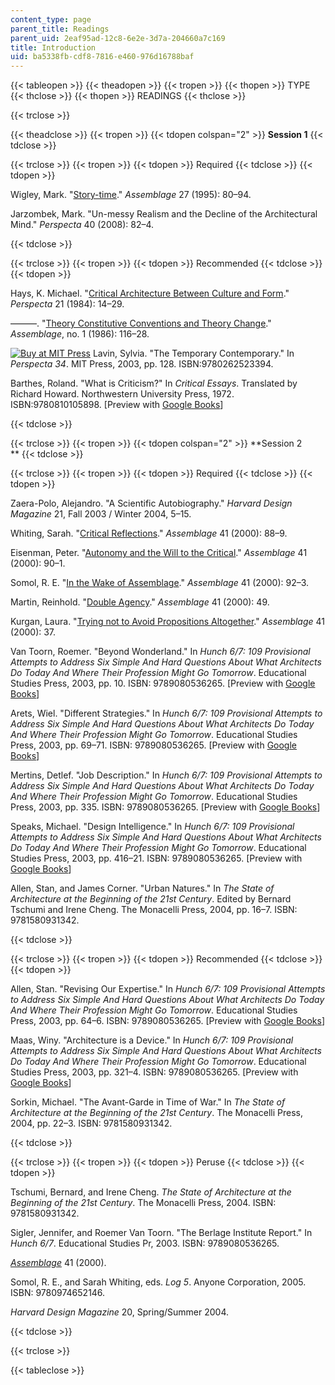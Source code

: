 ```yaml
---
content_type: page
parent_title: Readings
parent_uid: 2eaf95ad-12c8-6e2e-3d7a-204660a7c169
title: Introduction
uid: ba5338fb-cdf8-7816-e460-976d16788baf
---
```


{{< tableopen >}}
{{< theadopen >}}
{{< tropen >}}
{{< thopen >}}
TYPE
{{< thclose >}}
{{< thopen >}}
READINGS
{{< thclose >}}

{{< trclose >}}

{{< theadclose >}}
{{< tropen >}}
{{< tdopen colspan="2" >}}
**Session 1**
{{< tdclose >}}

{{< trclose >}}
{{< tropen >}}
{{< tdopen >}}
Required
{{< tdclose >}}
{{< tdopen >}}


Wigley, Mark. "[Story-time](http://dx.doi.org/10.2307/3171433)." _Assemblage_ 27 (1995): 80–94.

Jarzombek, Mark. "Un-messy Realism and the Decline of the Architectural Mind." _Perspecta_ 40 (2008): 82–4.


{{< tdclose >}}

{{< trclose >}}
{{< tropen >}}
{{< tdopen >}}
Recommended
{{< tdclose >}}
{{< tdopen >}}


Hays, K. Michael. "[Critical Architecture Between Culture and Form](http://www.jstor.org/stable/1567078)." _Perspecta_ 21 (1984): 14–29.

———. "[Theory Constitutive Conventions and Theory Change](http://www.jstor.org/stable/3171058)." _Assemblage_, no. 1 (1986): 116–28.

[![Buy at MIT Press](https://ocwcms.mit.edu/images/mp_logo.gif)](https://mitpress.mit.edu/9780262523394) Lavin, Sylvia. "The Temporary Contemporary." In _Perspecta_ _34_. MIT Press, 2003, pp. 128. ISBN:9780262523394.

Barthes, Roland. "What is Criticism?" In _Critical Essays_. Translated by Richard Howard. Northwestern University Press, 1972. ISBN:9780810105898. \[Preview with [Google Books](http://books.google.com/books?id=ae35PV8kaD8C&pg=PA255#v=onepage)\]


{{< tdclose >}}

{{< trclose >}}
{{< tropen >}}
{{< tdopen colspan="2" >}}
**Session 2  
**
{{< tdclose >}}

{{< trclose >}}
{{< tropen >}}
{{< tdopen >}}
Required
{{< tdclose >}}
{{< tdopen >}}


Zaera-Polo, Alejandro. "A Scientific Autobiography." _Harvard Design Magazine_ 21, Fall 2003 / Winter 2004, 5–15.

Whiting, Sarah. "[Critical Reflections](http://dx.doi.org/10.2307/3171347)." _Assemblage_ 41 (2000): 88–9.

Eisenman, Peter. "[Autonomy and the Will to the Critical](http://dx.doi.org/10.2307/3171348)." _Assemblage_ 41 (2000): 90–1.

Somol, R. E. "[In the Wake of Assemblage](http://dx.doi.org/10.2307/3171349)." _Assemblage_ 41 (2000): 92–3.

Martin, Reinhold. "[Double Agency](http://dx.doi.org/10.2307/3171309)." _Assemblage_ 41 (2000): 49.

Kurgan, Laura. "[Trying not to Avoid Propositions Altogether](http://dx.doi.org/10.2307/3171297)." _Assemblage_ 41 (2000): 37.

Van Toorn, Roemer. "Beyond Wonderland." In _Hunch 6/7: 109 Provisional Attempts to Address Six Simple And Hard Questions About What Architects Do Today And Where Their Profession Might Go Tomorrow_. Educational Studies Press, 2003, pp. 10. ISBN: 9789080536265. \[Preview with [Google Books](http://books.google.com/books?id=1gWtn6asGdcC&pg=PA10#v=onepage)\]

Arets, Wiel. "Different Strategies." In _Hunch 6/7: 109 Provisional Attempts to Address Six Simple And Hard Questions About What Architects Do Today And Where Their Profession Might Go Tomorrow_. Educational Studies Press, 2003, pp. 69–71. ISBN: 9789080536265. \[Preview with [Google Books](http://books.google.com/books?id=1gWtn6asGdcC&pg=PA69#v=onepage)\]

Mertins, Detlef. "Job Description." In _Hunch 6/7: 109 Provisional Attempts to Address Six Simple And Hard Questions About What Architects Do Today And Where Their Profession Might Go Tomorrow_. Educational Studies Press, 2003, pp. 335. ISBN: 9789080536265. \[Preview with [Google Books](http://books.google.com/books?id=1gWtn6asGdcC&pg=PAfrontpage#v=onepage)\]

Speaks, Michael. "Design Intelligence." In _Hunch 6/7: 109 Provisional Attempts to Address Six Simple And Hard Questions About What Architects Do Today And Where Their Profession Might Go Tomorrow_. Educational Studies Press, 2003, pp. 416–21. ISBN: 9789080536265. \[Preview with [Google Books](http://books.google.com/books?id=1gWtn6asGdcC&pg=PA416#v=onepage)\]

Allen, Stan, and James Corner. "Urban Natures." In _The State of Architecture at the Beginning of the 21st Century_. Edited by Bernard Tschumi and Irene Cheng. The Monacelli Press, 2004, pp. 16–7. ISBN: 9781580931342.


{{< tdclose >}}

{{< trclose >}}
{{< tropen >}}
{{< tdopen >}}
Recommended
{{< tdclose >}}
{{< tdopen >}}


Allen, Stan. "Revising Our Expertise." In _Hunch 6/7: 109 Provisional Attempts to Address Six Simple And Hard Questions About What Architects Do Today And Where Their Profession Might Go Tomorrow_. Educational Studies Press, 2003, pp. 64–6. ISBN: 9789080536265. \[Preview with [Google Books](http://books.google.com/books?id=1gWtn6asGdcC&pg=PAfrontcover#v=onepage)\]

Maas, Winy. "Architecture is a Device." In _Hunch 6/7: 109 Provisional Attempts to Address Six Simple And Hard Questions About What Architects Do Today And Where Their Profession Might Go Tomorrow_. Educational Studies Press, 2003, pp. 321–4. ISBN: 9789080536265. \[Preview with [Google Books](http://books.google.com/books?id=1gWtn6asGdcC&pg=PA321#v=onepage)\]

Sorkin, Michael. "The Avant-Garde in Time of War." In _The State of Architecture at the Beginning of the 21st Century_. The Monacelli Press, 2004, pp. 22–3. ISBN: 9781580931342.


{{< tdclose >}}

{{< trclose >}}
{{< tropen >}}
{{< tdopen >}}
Peruse
{{< tdclose >}}
{{< tdopen >}}


Tschumi, Bernard, and Irene Cheng. _The State of Architecture at the Beginning of the 21st Century_. The Monacelli Press, 2004. ISBN: 9781580931342.

Sigler, Jennifer, and Roemer Van Toorn. "The Berlage Institute Report." In _Hunch 6/7_. Educational Studies Pr, 2003. ISBN: 9789080536265.

[_Assemblage_](http://www.jstor.org/stable/10.2307/i358772) 41 (2000).

Somol, R. E., and Sarah Whiting, eds. _Log 5_. Anyone Corporation, 2005. ISBN: 9780974652146.

_Harvard Design Magazine_ 20, Spring/Summer 2004.


{{< tdclose >}}

{{< trclose >}}

{{< tableclose >}}